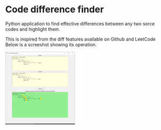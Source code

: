 # Code difference finder

Python application to find effective differences between any two sorce codes and highlight them.

This is inspired from the diff features available on Github and LeetCode
Below is a screeshot showing its operation.

<img src="screenshot.png" width="250" >
